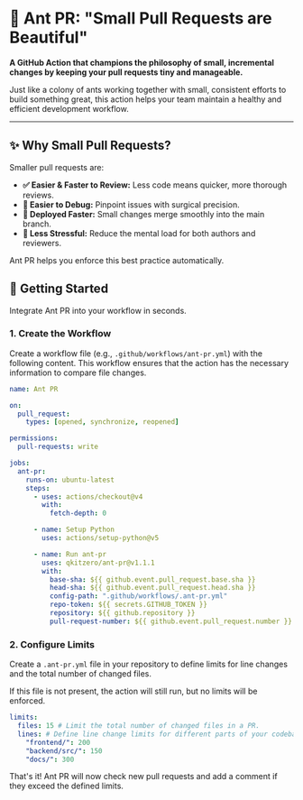 # 🐜 Ant PR: "Small Pull Requests are Beautiful"

**A GitHub Action that champions the philosophy of small, incremental changes by keeping your pull requests tiny and manageable.**

Just like a colony of ants working together with small, consistent efforts to build something great, this action helps your team maintain a healthy and efficient development workflow.

---

## ✨ Why Small Pull Requests?

Smaller pull requests are:

- **✅ Easier & Faster to Review:** Less code means quicker, more thorough reviews.
- **🐛 Easier to Debug:** Pinpoint issues with surgical precision.
- **🚀 Deployed Faster:** Small changes merge smoothly into the main branch.
- **🧘 Less Stressful:** Reduce the mental load for both authors and reviewers.

Ant PR helps you enforce this best practice automatically.

## 🚀 Getting Started

Integrate Ant PR into your workflow in seconds.

### 1. Create the Workflow

Create a workflow file (e.g., `.github/workflows/ant-pr.yml`) with the following content. This workflow ensures that the action has the necessary information to compare file changes.

```yaml:ant-pr.yml
name: Ant PR

on:
  pull_request:
    types: [opened, synchronize, reopened]

permissions:
  pull-requests: write

jobs:
  ant-pr:
    runs-on: ubuntu-latest
    steps:
      - uses: actions/checkout@v4
        with:
          fetch-depth: 0

      - name: Setup Python
        uses: actions/setup-python@v5

      - name: Run ant-pr
        uses: qkitzero/ant-pr@v1.1.1
        with:
          base-sha: ${{ github.event.pull_request.base.sha }}
          head-sha: ${{ github.event.pull_request.head.sha }}
          config-path: ".github/workflows/.ant-pr.yml"
          repo-token: ${{ secrets.GITHUB_TOKEN }}
          repository: ${{ github.repository }}
          pull-request-number: ${{ github.event.pull_request.number }}

```

### 2. Configure Limits

Create a `.ant-pr.yml` file in your repository to define limits for line changes and the total number of changed files.

If this file is not present, the action will still run, but no limits will be enforced.

```yaml:.ant-pr.yml
limits:
  files: 15 # Limit the total number of changed files in a PR.
  lines: # Define line change limits for different parts of your codebase.
    "frontend/": 200
    "backend/src/": 150
    "docs/": 300
```

That's it! Ant PR will now check new pull requests and add a comment if they exceed the defined limits.
